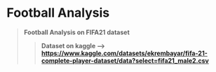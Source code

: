 # Football Analysis
> **Football Analysis on FIFA21 dataset**
>> **Dataset on kaggle --> https://www.kaggle.com/datasets/ekrembayar/fifa-21-complete-player-dataset/data?select=fifa21_male2.csv**
